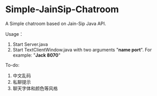 # Simple-JainSip-Chatroom
A Simple chatroom based on Jain-Sip Java API.

Usage：
1. Start Server.java
2. Start TextClientWindow.java with two arguments "**name port**". For example: "**Jack 8070**"

To-do:
1. 中文乱码
2. 私聊提示
3. 聊天字体和颜色等风格
